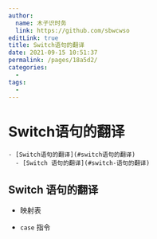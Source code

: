 ```yaml
---
author: 
  name: 木子识时务
  link: https://github.com/sbwcwso
editLink: true
title: Switch语句的翻译
date: 2021-09-15 10:51:37
permalink: /pages/18a5d2/
categories: 
  - 
tags: 
  - 
---
```


# Switch语句的翻译

```markmap
- [Switch语句的翻译](#switch语句的翻译)
  - [Switch 语句的翻译](#switch-语句的翻译)
```

## Switch 语句的翻译

* 映射表

* `case` 指令

